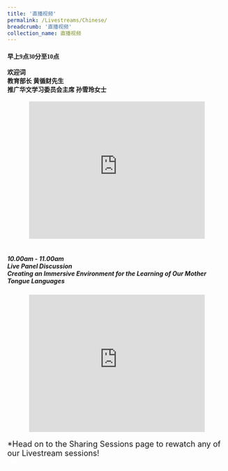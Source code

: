 ```yaml
---
title: '直播视频'
permalink: /Livestreams/Chinese/
breadcrumb: '直播视频'
collection_name: 直播视频
---
```

<html>
<body>
<style>
   iframe{
border : 0;
width:80% ;
}
  </style>
   <!-- Global site tag (gtag.js) - Google Ads: 726049306 -->
<h4 style="font-family:KaiTi;">早上9点30分至10点<br/><br/>
   <strong>欢迎词</strong><br/>
教育部长 黄循财先生<br/>
推广华文学习委员会主席 孙雪玲女士</h4>
  <center>
<iframe width="560" height="315" src="https://www.youtube.com/embed/d6fmLlW8eoE" frameborder="0" allow="accelerometer; autoplay; encrypted-media; gyroscope; picture-in-picture" allowfullscreen></iframe> </center>
    <br/>
  <h5>10.00am - 11.00am<br/>
Live Panel Discussion<br/>
Creating an Immersive Environment for the Learning of Our Mother Tongue Languages</h5>
   <center><iframe width="560" height="315" src="https://player.vimeo.com/video/451818178" frameborder="0" allow="accelerometer; autoplay; encrypted-media; gyroscope; picture-in-picture" allowfullscreen></iframe></center>
<br/>
<span style="font-size:18px;">*Head on to the Sharing Sessions page to rewatch any of our Livestream sessions!</span>
<div class="btntop"><a href="#top" style="text-decoration:none;"><span style="color:white"><b>Top</b></span></a></div>
